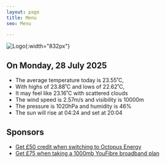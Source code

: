 ```yaml
---
layout: page
title: Menu
seo: Menu

---
```


![Logo](/images/logo.jpg){:width="832px"}

<!-- weather_marker starts -->
## On Monday, 28 July 2025

- The average temperature today is 23.55˚C,
- With highs of 23.88˚C and lows of 22.62˚C,
- It may feel like 23.16˚C with scattered clouds
- The wind speed is 2.57m/s and visibility is 10000m
- The pressure is 1020hPa and humidity is 46%
- The sun will rise at 04:24 and set at 20:04

<!-- weather_marker ends -->

## Sponsors

- [Get £50 credit when switching to Octopus Energy](https://bit.ly/3oD1nnS)
- [Get £75 when taking a 1000mb YouFibre broadband plan](https://aklam.io/91zWhU?)
